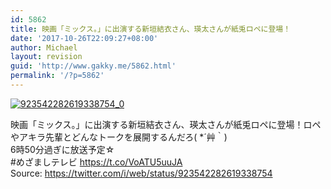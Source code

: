 ```yaml
---
id: 5862
title: 映画「ミックス。」に出演する新垣結衣さん、瑛太さんが紙兎ロペに登場！
date: '2017-10-26T22:09:27+08:00'
author: Michael
layout: revision
guid: 'http://www.gakky.me/5862.html'
permalink: '/?p=5862'
---
```


[![923542282619338754_0](http://www.yui-aragaki.org/wp-content/uploads/2017/10/923542282619338754_0.jpg)](http://www.yui-aragaki.org/wp-content/uploads/2017/10/923542282619338754_0.jpg)

映画「ミックス。」に出演する新垣結衣さん、瑛太さんが紙兎ロペに登場！ロペやアキラ先輩とどんなトークを展開するんだろ( \*´艸｀)  
6時50分過ぎに放送予定☆  
\#めざましテレビ https://t.co/VoATU5uuJA  
Source: <https://twitter.com/i/web/status/923542282619338754>